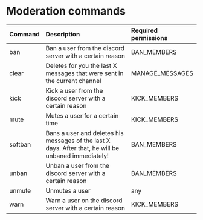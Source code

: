 # Moderation commands

| Command | Description | Required permissions |
| :--- | :--- | :--- |
|ban                      | Ban a user from the discord server with a certain reason | BAN_MEMBERS|
|clear                    | Deletes for you the last X messages that were sent in the current channel | MANAGE_MESSAGES|
|kick                     | Kick a user from the discord server with a certain reason | KICK_MEMBERS|
|mute                     | Mutes a user for a certain time | KICK_MEMBERS|
|softban                  | Bans a user and deletes his messages of the last X days. After that, he will be unbaned immediately! | BAN_MEMBERS|
|unban                    | Unban a user from the discord server with a certain reason | BAN_MEMBERS|
|unmute                   | Unmutes a user | any|
|warn                     | Warn a user on the discord server with a certain reason | KICK_MEMBERS